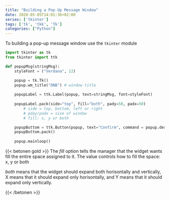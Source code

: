 ```yaml
---
title: "Building a Pop Up Message Window"
date: 2020-05-05T14:01:36+02:00
series: ['tkinter']
tags: ['tk', 'tkk', 'Tk']
categories: ["Python"]
---
```

To building a pop-up message window use the `tkinter` module

```python
import tkinter as tk
from tkinter import ttk

def popupMsg(stringMsg):
	styleFont = ("Verdana", 12)

	popup = tk.Tk()
	popup.wm_title("DNB") # window title
	
	popupLabel = ttk.Label(popup, text=stringMsg, font=styleFont)
	
	popupLabel.pack(side="top", fill="both", pady=50, padx=50)
		# side = top, bottom, left or right
		# pday/padx = size of window
		# fill: x, y or both 

	popupButtom = ttk.Button(popup, text="Confirm", command = popup.destroy)
	popupButtom.pack()
	
	popup.mainloop()
```

{{< betonen gold >}}
The _fill_ option tells the manager that the widget wants fill the entire space assigned to it. 
The value controls how to fill the space: x, y or both 

_both_ means that the widget should expand both horisontally and vertically, X means that it should expand only horisontally, and Y means that it should expand only vertically.



{{< /betonen >}}